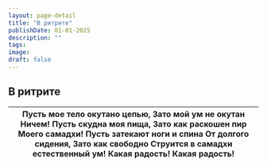 ```yaml
---
layout: page-detail
title: "В ритрите"
publishDate: 01-01-2025
description: ""
tags:
image:
draft: false
---
```


## В ритрите
| Пусть мое тело окутано цепью,  Зато мой ум не окутан  Ничем!  Пусть скудна моя пища,  Зато как раскошен пир  Моего самадхи!  Пусть затекают ноги и спина  От долгого сидения,  Зато как свободно  Струится в самадхи естественный ум!  Какая радость!  Какая радость! |
| --------------------------------------------------------------------------------------------------------------------------------------------------------------------------------------------------------------------------------------------------------------------- |
  
  
